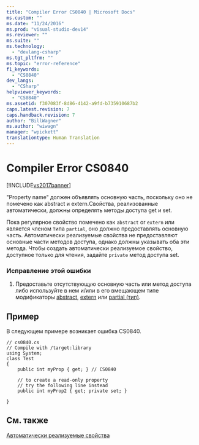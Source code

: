 ```yaml
---
title: "Compiler Error CS0840 | Microsoft Docs"
ms.custom: ""
ms.date: "11/24/2016"
ms.prod: "visual-studio-dev14"
ms.reviewer: ""
ms.suite: ""
ms.technology: 
  - "devlang-csharp"
ms.tgt_pltfrm: ""
ms.topic: "error-reference"
f1_keywords: 
  - "CS0840"
dev_langs: 
  - "CSharp"
helpviewer_keywords: 
  - "CS0840"
ms.assetid: f307083f-8d86-4142-a9fd-b735910687b2
caps.latest.revision: 7
caps.handback.revision: 7
author: "BillWagner"
ms.author: "wiwagn"
manager: "wpickett"
translationtype: Human Translation
---
```

# Compiler Error CS0840
[!INCLUDE[vs2017banner](../../../csharp/includes/vs2017banner.md)]

"Property name" должен объявлять основную часть, поскольку оно не помечено как abstract и extern.Свойства, реализованные автоматически, должны определять методы доступа get и set.  
  
 Пока регулярное свойство помечено как `abstract` or `extern` или является членом типа `partial`, оно должно предоставлять основную часть.  Автоматически реализуемые свойства не предоставляют основные части методов доступа, однако должны указывать оба эти метода.  Чтобы создать автоматически реализуемое свойство, доступное только для чтения, задайте `private` метод доступа set.  
  
### Исправление этой ошибки  
  
1.  Предоставьте отсутствующую основную часть или метод доступа либо используйте в нем и\/или в его вмещающем типе модификаторы [abstract](../../../csharp/language-reference/keywords/abstract.md), [extern](../../../csharp/language-reference/keywords/extern.md) или [partial \(тип\)](../../../csharp/language-reference/keywords/partial-type.md).  
  
## Пример  
 В следующем примере возникает ошибка CS0840.  
  
```  
// cs0840.cs  
// Compile with /target:library  
using System;  
class Test  
{  
    public int myProp { get; } // CS0840  
  
    // to create a read-only property  
    // try the following line instead  
    public int myProp2 { get; private set; }  
  
}  
```  
  
## См. также  
 [Автоматически реализуемые свойства](../../../csharp/programming-guide/classes-and-structs/auto-implemented-properties.md)